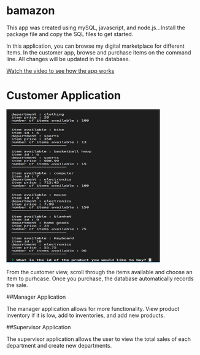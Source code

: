 # bamazon

<p>This app was created using mySQL, javascript, and node.js...Install the package file and copy the SQL files to get started. </p>

<p>In this application, you can browse my digital marketplace for different items.  In the customer app, browse and purchase items on the command line.  All changes will be updated in the database.</p>

[Watch the video to see how the app works](https://www.youtube.com/watch?v=sxWO0kOMVxg&feature=youtu.be)


<h1>Customer Application</h1>
<img src="./images/customer-view.png" width="400" height="400">
<p>From the customer view, scroll through the items available and choose an item to purhcase.  Once you purchase, the database automatically records the sale.</p>

##Manager Application
<p>The manager application allows for more functionality.  View product inventory if it is low, add to inventories, and add new products.</p>

##Supervisor Application
<p>The supervisor application allows the user to view the total sales of each department and create new departments.</p>
